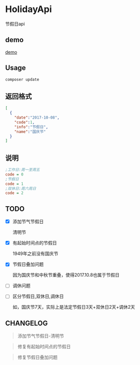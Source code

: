 # HolidayApi

节假日api

## demo

[demo](http://holiday.zhusaidong.cn/v3/)

## Usage

```php
composer update
```

## 返回格式

```json
[
  {
    "date":"2017-10-08",
    "code":1,
    "info":"节假日",
    "name":"国庆节"
  }
]
```

## 说明

```ini
;工作日:周一至周五
code = 0
;节假日
code = 1
;双休日:周六周日
code = 2
```

## TODO

- [x] 添加节气节假日

	清明节
	
- [x] 有起始时间点的节假日

	1949年之前没有国庆节
	
- [x] 节假日叠加问题

	因为国庆节和中秋节重叠，使得2017.10.8也属于节假日
	
- [ ] 调休问题

- [ ] 区分节假日,双休日,调休日

	如，国庆节7天，实际上是法定节假日3天+双休日2天+调休2天


## CHANGELOG

> 添加节气节假日-清明节

> 修复有起始时间点的节假日

> 修复节假日叠加问题

